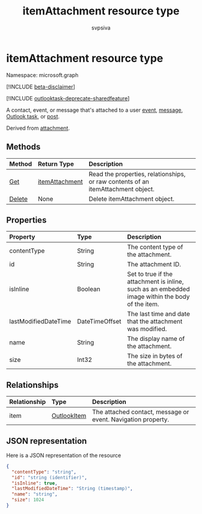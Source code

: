 ﻿---
title: "itemAttachment resource type"
description: "A contact, event, or message that's attached to another event,"
localization_priority: Normal
doc_type: resourcePageType
ms.prod: "outlook"
author: "svpsiva"
---

# itemAttachment resource type

Namespace: microsoft.graph

[!INCLUDE [beta-disclaimer](../../includes/beta-disclaimer.md)]

[!INCLUDE [outlooktask-deprecate-sharedfeature](../../includes/outlooktask-deprecate-sharedfeature.md)]

A contact, event, or message that's attached to a user [event](../resources/event.md),
[message](../resources/message.md), [Outlook task](../resources/outlooktask.md), or [post](../resources/post.md).  

Derived from [attachment](attachment.md).

## Methods

| Method                                | Return Type                         | Description                                                                      |
| :------------------------------------ | :---------------------------------- | :------------------------------------------------------------------------------- |
| [Get](../api/attachment-get.md)       | [itemAttachment](itemattachment.md) | Read the properties, relationships, or raw contents of an itemAttachment object. |
| [Delete](../api/attachment-delete.md) | None                                | Delete itemAttachment object.                                                    |

## Properties

| Property             | Type           | Description                                                                                     |
| :------------------- | :------------- | :---------------------------------------------------------------------------------------------- |
| contentType          | String         | The content type of the attachment.                                                             |
| id                   | String         | The attachment ID.                                                                              |
| isInline             | Boolean        | Set to true if the attachment is inline, such as an embedded image within the body of the item. |
| lastModifiedDateTime | DateTimeOffset | The last time and date that the attachment was modified.                                        |
| name                 | String         | The display name of the attachment.                                                             |
| size                 | Int32          | The size in bytes of the attachment.                                                            |

## Relationships

| Relationship | Type                          | Description                                                  |
| :----------- | :---------------------------- | :----------------------------------------------------------- |
| item         | [OutlookItem](outlookitem.md) | The attached contact, message or event. Navigation property. |

## JSON representation

Here is a JSON representation of the resource

<!-- {
  "blockType": "resource",
  "baseType": "microsoft.graph.attachment",
  "keyProperty":"id",
  "optionalProperties": [
    "item"
  ],
  "@odata.type": "microsoft.graph.itemAttachment"
}-->

```json
{
  "contentType": "string",
  "id": "string (identifier)",
  "isInline": true,
  "lastModifiedDateTime": "String (timestamp)",
  "name": "string",
  "size": 1024
}

```

<!-- uuid: 8fcb5dbc-d5aa-4681-8e31-b001d5168d79
2015-10-25 14:57:30 UTC -->

<!--
{
  "type": "#page.annotation",
  "description": "itemAttachment resource",
  "keywords": "",
  "section": "documentation",
  "tocPath": "",
  "suppressions": []
}
-->
